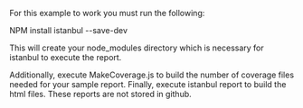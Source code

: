 For this example to work you must run the following:

NPM install istanbul --save-dev

This will create your node_modules directory which is necessary for istanbul to execute the report. 

Additionally, execute MakeCoverage.js to build the number of coverage files needed for your sample report. 
Finally, execute istanbul report to build the html files. These reports are not stored in github. 
